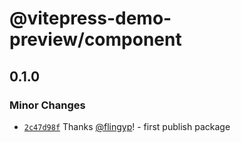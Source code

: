 # @vitepress-demo-preview/component

## 0.1.0

### Minor Changes

- [`2c47d98f`](https://github.com/flingyp/vitepress-demo-preview/commit/2c47d98f39faef1d83db511dbfc0d3cab5c81376) Thanks [@flingyp](https://github.com/flingyp)! - first publish package
